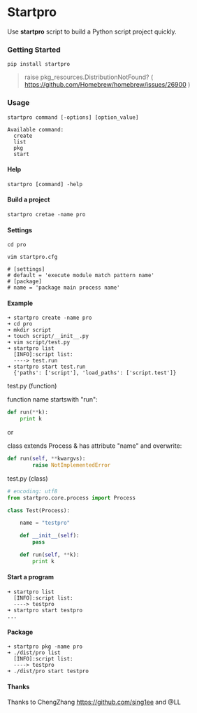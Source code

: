 # Startpro

Use **startpro** script to build a Python script project quickly.

### Getting Started

```shell
pip install startpro
```

> raise pkg_resources.DistributionNotFound? ( https://github.com/Homebrew/homebrew/issues/26900 )

### Usage

```shell
startpro command [-options] [option_value]

Available command:
  create
  list
  pkg
  start
```

#### Help

```shell
startpro [command] -help
```

#### Build a project

```shell
startpro cretae -name pro
```

#### Settings

```shell
cd pro

vim startpro.cfg

# [settings]
# default = 'execute module match pattern name'
# [package]
# name = 'package main process name'

```

#### Example
```shell
➜ startpro create -name pro
➜ cd pro
➜ mkdir script
➜ touch script/__init__.py
➜ vim script/test.py
➜ startpro list
  [INFO]:script list:
  ----> test.run
➜ startpro start test.run
  {'paths': ['script'], 'load_paths': ['script.test']}

```

test.py (function)

function name startswith "run":

```python
def run(**k):
	print k
```
or

class extends Process & has attribute "name"
and overwrite:
```python
def run(self, **kwargvs):
        raise NotImplementedError
```

test.py (class)

```python
# encoding: utf8
from startpro.core.process import Process

class Test(Process):

	name = "testpro"

	def __init__(self):
		pass

	def run(self, **k):
		print k
```

#### Start a program
```shell
➜ startpro list
  [INFO]:script list:
  ----> testpro
➜ startpro start testpro
...
```

#### Package
```shell
➜ startpro pkg -name pro
➜ ./dist/pro list
  [INFO]:script list:
  ----> testpro
➜ ./dist/pro start testpro

```

#### Thanks
Thanks to ChengZhang <https://github.com/sing1ee> and @LL




